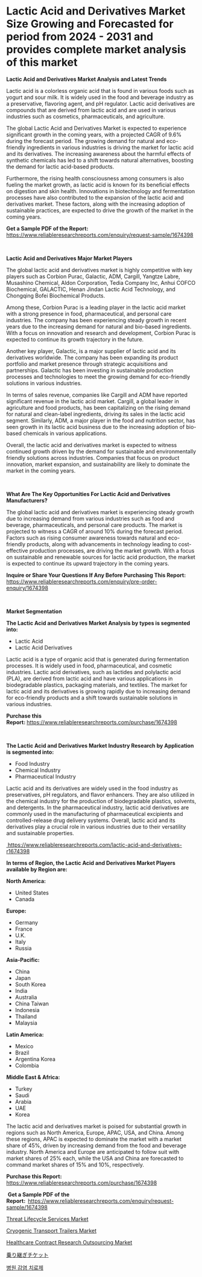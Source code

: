 <p><h1>Lactic Acid and Derivatives Market Size Growing and Forecasted for period from 2024 - 2031 and provides complete market analysis of this market</h1></p><p><strong>Lactic Acid and Derivatives Market Analysis and Latest Trends</strong></p>
<p><p>Lactic acid is a colorless organic acid that is found in various foods such as yogurt and sour milk. It is widely used in the food and beverage industry as a preservative, flavoring agent, and pH regulator. Lactic acid derivatives are compounds that are derived from lactic acid and are used in various industries such as cosmetics, pharmaceuticals, and agriculture.</p><p>The global Lactic Acid and Derivatives Market is expected to experience significant growth in the coming years, with a projected CAGR of 9.6% during the forecast period. The growing demand for natural and eco-friendly ingredients in various industries is driving the market for lactic acid and its derivatives. The increasing awareness about the harmful effects of synthetic chemicals has led to a shift towards natural alternatives, boosting the demand for lactic acid-based products.</p><p>Furthermore, the rising health consciousness among consumers is also fueling the market growth, as lactic acid is known for its beneficial effects on digestion and skin health. Innovations in biotechnology and fermentation processes have also contributed to the expansion of the lactic acid and derivatives market. These factors, along with the increasing adoption of sustainable practices, are expected to drive the growth of the market in the coming years.</p></p>
<p><strong>Get a Sample PDF of the Report:&nbsp;</strong> <a href="https://www.reliableresearchreports.com/enquiry/request-sample/1674398">https://www.reliableresearchreports.com/enquiry/request-sample/1674398</a></p>
<p>&nbsp;</p>
<p><strong>Lactic Acid and Derivatives Major Market Players</strong></p>
<p><p>The global lactic acid and derivatives market is highly competitive with key players such as Corbion Purac, Galactic, ADM, Cargill, Yangtze Labre, Musashino Chemical, Aldon Corporation, Tedia Company Inc, Anhui COFCO Biochemical, GALACTIC, Henan Jindan Lactic Acid Technology, and Chongqing Bofei Biochemical Products.</p><p>Among these, Corbion Purac is a leading player in the lactic acid market with a strong presence in food, pharmaceutical, and personal care industries. The company has been experiencing steady growth in recent years due to the increasing demand for natural and bio-based ingredients. With a focus on innovation and research and development, Corbion Purac is expected to continue its growth trajectory in the future.</p><p>Another key player, Galactic, is a major supplier of lactic acid and its derivatives worldwide. The company has been expanding its product portfolio and market presence through strategic acquisitions and partnerships. Galactic has been investing in sustainable production processes and technologies to meet the growing demand for eco-friendly solutions in various industries.</p><p>In terms of sales revenue, companies like Cargill and ADM have reported significant revenue in the lactic acid market. Cargill, a global leader in agriculture and food products, has been capitalizing on the rising demand for natural and clean-label ingredients, driving its sales in the lactic acid segment. Similarly, ADM, a major player in the food and nutrition sector, has seen growth in its lactic acid business due to the increasing adoption of bio-based chemicals in various applications.</p><p>Overall, the lactic acid and derivatives market is expected to witness continued growth driven by the demand for sustainable and environmentally friendly solutions across industries. Companies that focus on product innovation, market expansion, and sustainability are likely to dominate the market in the coming years.</p></p>
<p>&nbsp;</p>
<p><strong>What Are The Key Opportunities For Lactic Acid and Derivatives Manufacturers?</strong></p>
<p><p>The global lactic acid and derivatives market is experiencing steady growth due to increasing demand from various industries such as food and beverage, pharmaceuticals, and personal care products. The market is projected to witness a CAGR of around 10% during the forecast period. Factors such as rising consumer awareness towards natural and eco-friendly products, along with advancements in technology leading to cost-effective production processes, are driving the market growth. With a focus on sustainable and renewable sources for lactic acid production, the market is expected to continue its upward trajectory in the coming years.</p></p>
<p><strong>Inquire or Share Your Questions If Any Before Purchasing This Report:</strong> <a href="https://www.reliableresearchreports.com/enquiry/pre-order-enquiry/1674398">https://www.reliableresearchreports.com/enquiry/pre-order-enquiry/1674398</a></p>
<p>&nbsp;</p>
<p><strong>Market Segmentation</strong></p>
<p><strong>The Lactic Acid and Derivatives Market Analysis by types is segmented into:</strong></p>
<p><ul><li>Lactic Acid</li><li>Lactic Acid Derivatives</li></ul></p>
<p><p>Lactic acid is a type of organic acid that is generated during fermentation processes. It is widely used in food, pharmaceutical, and cosmetic industries. Lactic acid derivatives, such as lactides and polylactic acid (PLA), are derived from lactic acid and have various applications in biodegradable plastics, packaging materials, and textiles. The market for lactic acid and its derivatives is growing rapidly due to increasing demand for eco-friendly products and a shift towards sustainable solutions in various industries.</p></p>
<p><strong>Purchase this Report:&nbsp;</strong><a href="https://www.reliableresearchreports.com/purchase/1674398">https://www.reliableresearchreports.com/purchase/1674398</a></p>
<p>&nbsp;</p>
<p><strong>The Lactic Acid and Derivatives Market Industry Research by Application is segmented into:</strong></p>
<p><ul><li>Food Industry</li><li>Chemical Industry</li><li>Pharmaceutical Industry</li></ul></p>
<p><p>Lactic acid and its derivatives are widely used in the food industry as preservatives, pH regulators, and flavor enhancers. They are also utilized in the chemical industry for the production of biodegradable plastics, solvents, and detergents. In the pharmaceutical industry, lactic acid derivatives are commonly used in the manufacturing of pharmaceutical excipients and controlled-release drug delivery systems. Overall, lactic acid and its derivatives play a crucial role in various industries due to their versatility and sustainable properties.</p></p>
<p><a href="https://www.reliableresearchreports.com/lactic-acid-and-derivatives-r1674398">&nbsp;https://www.reliableresearchreports.com/lactic-acid-and-derivatives-r1674398</a></p>
<p><strong>In terms of Region, the Lactic Acid and Derivatives Market Players available by Region are:</strong></p>
<p>
    <p> <strong> North America: </strong>
        <ul>
            <li>United States</li>
            <li>Canada</li>
        </ul>
        </p> 
    <p> <strong> Europe: </strong>
        <ul>
            <li>Germany</li>
            <li>France</li>
            <li>U.K.</li>
            <li>Italy</li>
            <li>Russia</li>
        </ul>
        </p> 
    <p> <strong> Asia-Pacific: </strong>
        <ul>
            <li>China</li>
            <li>Japan</li>
            <li>South Korea</li>
            <li>India</li>
            <li>Australia</li>
            <li>China Taiwan</li>
            <li>Indonesia</li>
            <li>Thailand</li>
            <li>Malaysia</li>
        </ul>
        </p> 
    <p> <strong> Latin America: </strong>
        <ul>
            <li>Mexico</li>
            <li>Brazil</li>
            <li>Argentina Korea</li>
            <li>Colombia</li>
        </ul>
        </p> 
    <p> <strong> Middle East & Africa: </strong>
        <ul>
            <li>Turkey</li>
            <li>Saudi</li>
            <li>Arabia</li>
            <li>UAE</li>
            <li>Korea</li>
        </ul>
    </p>
    </p>
<p><p>The lactic acid and derivatives market is poised for substantial growth in regions such as North America, Europe, APAC, USA, and China. Among these regions, APAC is expected to dominate the market with a market share of 45%, driven by increasing demand from the food and beverage industry. North America and Europe are anticipated to follow suit with market shares of 25% each, while the USA and China are forecasted to command market shares of 15% and 10%, respectively.</p></p>
<p><strong>Purchase this Report: </strong><a href="https://www.reliableresearchreports.com/purchase/1674398">https://www.reliableresearchreports.com/purchase/1674398</a></p>
<p>&nbsp;<strong>Get a Sample PDF of the Report:&nbsp;&nbsp;</strong><a href="https://www.reliableresearchreports.com/enquiry/request-sample/1674398">https://www.reliableresearchreports.com/enquiry/request-sample/1674398</a></p>
<p><strong></strong></p>
<p><p><a href="https://issuu.com/reportprime-2/docs/threat-lifecycle-services-market-size-2030.pptx">Threat Lifecycle Services Market</a></p><p><a href="https://medium.com/@polesdua.1/cryogenic-transport-trailers-market-forecasts-market-trends-and-impact-analysis-2024-2031-bc55a338a925">Cryogenic Transport Trailers Market</a></p><p><a href="https://medium.com/@cpierre31945/insights-into-the-healthcare-contract-research-outsourcing-market-market-players-market-size-f877cac4245d">Healthcare Contract Research Outsourcing Market</a></p><p><a href="https://github.com/sghwr779811674/Market-Research-Report-List-3/blob/main/6732104182313.md">乗り継ぎチケット</a></p><p><a href="https://github.com/vdhdwjyp90142/Market-Research-Report-List-3/blob/main/1740831185118.md">병원 감염 치료제</a></p></p>